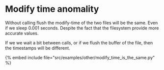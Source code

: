 # Modify time anomality

Without calling flush the modify-time of the two files will be the same. Even if we sleep 0.001 seconds.
Despite the fact that the filesystem provide more accurate values.

If we we wait a bit between calls, or if we flush the buffer of the file, then the timestamps will be different.


{% embed include file="src/examples/other/modify_time_is_the_same.py" %}


